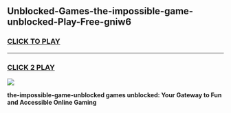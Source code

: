 
## Unblocked-Games-the-impossible-game-unblocked-Play-Free-gniw6
<h3>
<a href="https://premium76.site?title=the-impossible-game-unblocked&ref=22A">CLICK TO PLAY</a></h3>
<hr>

<h3>
<a href="https://premium76.site?title=the-impossible-game-unblocked&ref=22A">CLICK 2 PLAY</a>
  
</h3>

<a href="https://premium76.site?title=the-impossible-game-unblocked&ref=22A"><img src="https://clearcache.store/games.png"></a>


**the-impossible-game-unblocked games unblocked: Your Gateway to Fun and Accessible Online Gaming**
